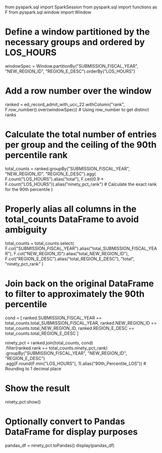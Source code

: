 from pyspark.sql import SparkSession
from pyspark.sql import functions as F
from pyspark.sql.window import Window

# Define a window partitioned by the necessary groups and ordered by LOS_HOURS
windowSpec = Window.partitionBy("SUBMISSION_FISCAL_YEAR", "NEW_REGION_ID", "REGION_E_DESC").orderBy("LOS_HOURS")

# Add a row number over the window
ranked = ed_record_admit_with_ucc_22.withColumn("rank", F.row_number().over(windowSpec))  # Using row_number to get distinct ranks

# Calculate the total number of entries per group and the ceiling of the 90th percentile rank
total_counts = ranked.groupBy("SUBMISSION_FISCAL_YEAR", "NEW_REGION_ID", "REGION_E_DESC").agg(
    F.count("LOS_HOURS").alias("total"),
    F.ceil(0.9 * F.count("LOS_HOURS")).alias("ninety_pct_rank")  # Calculate the exact rank for the 90th percentile
)

# Properly alias all columns in the total_counts DataFrame to avoid ambiguity
total_counts = total_counts.select(
    F.col("SUBMISSION_FISCAL_YEAR").alias("total_SUBMISSION_FISCAL_YEAR"),
    F.col("NEW_REGION_ID").alias("total_NEW_REGION_ID"),
    F.col("REGION_E_DESC").alias("total_REGION_E_DESC"),
    "total",
    "ninety_pct_rank"
)

# Join back on the original DataFrame to filter to approximately the 90th percentile
cond = [
    ranked.SUBMISSION_FISCAL_YEAR == total_counts.total_SUBMISSION_FISCAL_YEAR,
    ranked.NEW_REGION_ID == total_counts.total_NEW_REGION_ID,
    ranked.REGION_E_DESC == total_counts.total_REGION_E_DESC
]

ninety_pct = ranked.join(total_counts, cond)\
    .filter(ranked.rank == total_counts.ninety_pct_rank)\
    .groupBy("SUBMISSION_FISCAL_YEAR", "NEW_REGION_ID", "REGION_E_DESC")\
    .agg(F.round(F.min("LOS_HOURS"), 1).alias("90th_Percentile_LOS"))  # Rounding to 1 decimal place

# Show the result
ninety_pct.show()

# Optionally convert to Pandas DataFrame for display purposes
pandas_df = ninety_pct.toPandas()
display(pandas_df)
